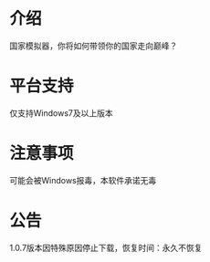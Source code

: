 # 介绍
国家模拟器，你将如何带领你的国家走向巅峰？
# 平台支持
仅支持Windows7及以上版本
# 注意事项
可能会被Windows报毒，本软件承诺无毒
# 公告
1.0.7版本因特殊原因停止下载，恢复时间：永久不恢复
